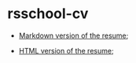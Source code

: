 # rsschool-cv

- [Markdown version of the resume](https://ckachok.github.io/rsschool-cv/cv);

- [HTML version of the resume](https://ckachok.github.io/rsschool-cv/);
